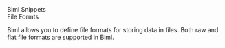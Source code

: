 <div class="LanguageTitle">Biml Snippets</div>
<div class="TopicHeader">File Formts</div>
<p>
Biml allows you to define file formats for storing data in files.  Both raw and flat file formats are supported in Biml.</p>


